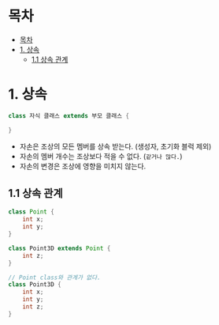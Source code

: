 # 목차
- [목차](#목차)
- [1. 상속](#1-상속)
  - [1.1 상속 관계](#11-상속-관계)


# 1. 상속
```java
class 자식 클래스 extends 부모 클래스 {

}

```

- 자손은 조상의 모든 멤버를 상속 받는다. (생성자, 초기화 블럭 제외)
- 자손의 멤버 개수는 조상보다 적을 수 없다. (`같거나 많다.`)
- 자손의 변경은 조상에 영향을 미치지 않는다.

## 1.1 상속 관계
```java
class Point {
    int x;
    int y;
}

class Point3D extends Point {
    int z;
}

// Point class와 관계가 없다.
class Point3D {
    int x;
    int y;
    int z;
}
```